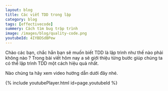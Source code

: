 ```yaml
---
layout: blog
title: Các viết TDD trong lập  
category: blog
tags: [effectivecode]
summery: Cách tìm bug trập trình   
image: /images/blog/quality-code.png
youtubeId: 4IYBDSdBPew
---
```

 
Chào các bạn, chắc hẳn bạn sẽ muốn biết TDD là lập trình như thế nào phải không nào ? Trong bài viết hôm nay a sẽ giới thiệu từng bước
giúp chúng ta có thể lập trình TDD một cách hiệu quả nhất.

Nào chúng ta hãy xem video hướng dẫn dưới đây nhé.


{% include youtubePlayer.html id=page.youtubeId %}
